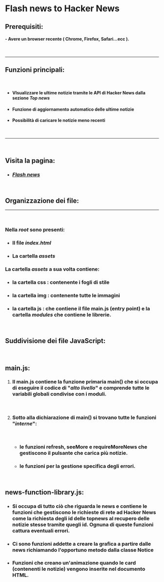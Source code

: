 # **Flash news to Hacker News**
## **Prerequisiti:** 
#### - Avere un browser recente ( Chrome, Firefox, Safari...ecc ).

</br>

---

## **Funzioni principali:** 

</br>

* #### VIsualizzare le ultime notizie tramite le API di Hacker News dalla sezione *Top news*

* #### Funzione di aggiornamento automatico delle ultime notizie

* #### Possibilità di caricare le notizie meno recenti

</br>

---

</br>


## **Visita la pagina:** 

* ### [_Flash news_](https://giovannipacelli2.github.io/news/src)

</br>

## **Organizzazione dei file:** 
----
</br>

### Nella _root_ sono presenti:

* ### Il file _index.html_
* ### La cartella _assets_

### La cartella _assets_ a sua volta contiene:

* ### la cartella **css** : contenente i fogli di stile

* ### la cartella **img** : contenente tutte le immagini

* ### la cartella **js** : che contiene il file main.js (entry point) e la cartella _modules_ che contiene le librerie.

</br>

## Suddivisione dei file JavaScript:
</br>

## **main.js**:

1. ### Il **main.js** contiene la funzione primaria **main()** che si occupa di eseguire il codice di "_alto livello_" e comprende tutte le variabili globali condivise con i moduli.

</br>

2. ### Sotto alla dichiarazione di **main()** si trovano tutte le funzioni "_interne_":
    </br>

    * ### le funzioni **refresh**, **seeMore** e **requireMoreNews** che gestiscono il pulsante che carica più notizie.
    * ### le funzioni per la gestione specifica degli errori.
</br>

## **news-function-library.js**:

* ### Si occupa di tutto ciò che riguarda le news e contiene le funzioni che gestiscono le richieste di rete ad Hacker News come la richiesta degli id delle topnews al recupero delle notizie stesse tramite quegli id. Ognuna di queste funzioni cattura eventuali errori. 

* ### Ci sono funzioni addette a creare la grafica a partire dalle news richiamando l'opportuno metodo dalla classe Notice

* ### Funzioni che creano un'animazione quando le card (contenenti le notizie) vengono inserite nel documento HTML.